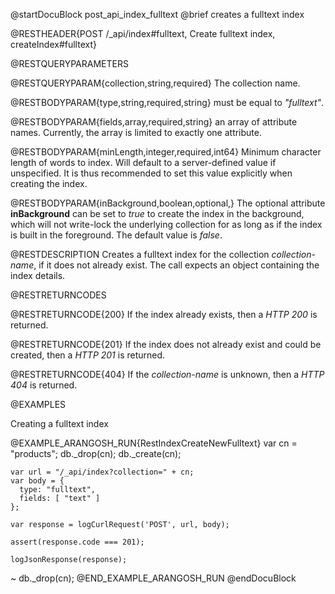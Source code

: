 
@startDocuBlock post_api_index_fulltext
@brief creates a fulltext index

@RESTHEADER{POST /_api/index#fulltext, Create fulltext index, createIndex#fulltext}

@RESTQUERYPARAMETERS

@RESTQUERYPARAM{collection,string,required}
The collection name.

@RESTBODYPARAM{type,string,required,string}
must be equal to *"fulltext"*.

@RESTBODYPARAM{fields,array,required,string}
an array of attribute names. Currently, the array is limited
to exactly one attribute.

@RESTBODYPARAM{minLength,integer,required,int64}
Minimum character length of words to index. Will default
to a server-defined value if unspecified. It is thus recommended to set
this value explicitly when creating the index.

@RESTBODYPARAM{inBackground,boolean,optional,}
The optional attribute **inBackground** can be set to *true* to create the index
in the background, which will not write-lock the underlying collection for
as long as if the index is built in the foreground. The default value is *false*.

@RESTDESCRIPTION
Creates a fulltext index for the collection *collection-name*, if
it does not already exist. The call expects an object containing the index
details.

@RESTRETURNCODES

@RESTRETURNCODE{200}
If the index already exists, then a *HTTP 200* is
returned.

@RESTRETURNCODE{201}
If the index does not already exist and could be created, then a *HTTP 201*
is returned.

@RESTRETURNCODE{404}
If the *collection-name* is unknown, then a *HTTP 404* is returned.

@EXAMPLES

Creating a fulltext index

@EXAMPLE_ARANGOSH_RUN{RestIndexCreateNewFulltext}
    var cn = "products";
    db._drop(cn);
    db._create(cn);

    var url = "/_api/index?collection=" + cn;
    var body = {
      type: "fulltext",
      fields: [ "text" ]
    };

    var response = logCurlRequest('POST', url, body);

    assert(response.code === 201);

    logJsonResponse(response);
  ~ db._drop(cn);
@END_EXAMPLE_ARANGOSH_RUN
@endDocuBlock
